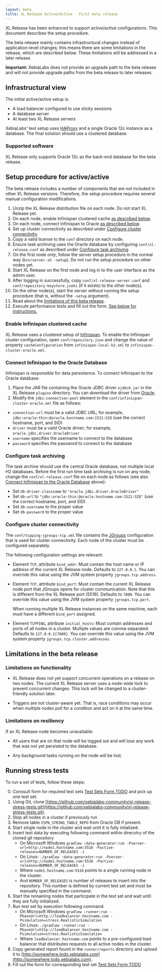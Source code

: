```yaml
---
layout: beta
title: XL Release Active/Active - First beta release
---
```


XL Release has been enhanced to support active/active configurations. This document describes the setup procedure.

The beta release mainly contains infrastructural changes instead of application-level changes; this means there are some limitations in the release, which are described below. These limitations will be addressed in a later release.

**Important:** XebiaLabs does not provide an upgrade path to the beta release and will not provide upgrade paths from the beta release to later releases.

## Infrastructural view

The initial active/active setup is:

* A load balancer configured to use sticky sessions
* A database server
* At least two XL Release servers

XebiaLabs' test setup uses [HAProxy](http://www.haproxy.org/) and a single Oracle 12c instance as a database. The final solution should use a clustered database.

### Supported software

XL Release only supports Oracle 12c as the back-end database for the beta release.

## Setup procedure for active/active

The beta release includes a number of components that are not included in other XL Release versions. Therefore, the setup procedure requires several manual configuration modifications. 

1. Unzip the XL Release distribution file on each node. Do not start XL Release yet.
1. On each node, enable Infinispan clustered cache [as described below](#enable-infinispan-clustered-cache).
1. On each node, connect Infinispan to Oracle [as described below](#connect-infinispan-to-the-oracle-database).
1. Set up cluster connectivity as described under [Configure cluster connectivity](#configure-cluster-connectivity).
1. Copy a valid license to the `conf` directory on each node.
1. Ensure task archiving uses the Oracle database by configuring `conf/xl-release.conf` as described under [Configure task archiving](#configure-task-archiving).
1. On the first node *only*, follow the server setup procedure in the normal way (`bin/server.sh -setup`). Do not run the setup procedure on other nodes yet.
1. Start XL Release on the first node and log in to the user interface as the admin user.
1. After logging in successfully, copy `conf/xl-release-server.conf` and `conf/repository-keystore.jceks` (if it exists) to the other node(s).
1. On the other node(s), start the server without running the setup procedure (that is, without the `-setup` argument).
1. Read about the [limitations of this beta release](#limitations-in-the-beta-release).
1. Execute performance tests and fill out the form. [See below for instructions.](#running-stress-tests)  

### Enable Infinispan clustered cache

XL Release uses a clustered setup of [Infinispan](http://infinispan.org/). To enable the Infinispan cluster configuration, open `conf/repository.json` and change the value of property `cacheConfiguration` from `infinispan-local-h2.xml` to `infinispan-cluster-oracle.xml`.

### Connect Infinispan to the Oracle Database

Infinispan is responsible for data persistence. To connect Infinispan to the Oracle database:

1. Place the JAR file containing the Oracle JDBC driver `ojdbc6.jar` in the XL Release `plugins` directory. You can download the driver from [Oracle](http://www.oracle.com/technetwork/database/features/jdbc/jdbc-drivers-12c-download-1958347.html).
1. Modify the `jdbc:connection-pool` element in the `conf/infinispan-cluster-oracle.xml` file as follows:
  * `connection-url` must be a valid JDBC URL; for example, `jdbc:oracle:thin:@oracle.hostname.com:1521:SID` (use the correct hostname, port, and SID)
  * `driver` must be a valid Oracle driver; for example, `oracle.jdbc.driver.OracleDriver`
  * `username` specifies the username to connect to the database
  * `password` specifies the password to connect to the database

### Configure task archiving

The task archive should use the central Oracle database, not multiple local H2 databases. Before the first run time task archiving is run on any node, change the `conf/xl-release.conf` file on each node as follows (see also [Connect Infinispan to the Oracle Database](#connect-infinispan-to-the-oracle-database) above):

* Set `db-driver-classname` to `"oracle.jdbc.driver.OracleDriver"`
* Set `db-url` to `"jdbc:oracle:thin:@oracle.hostname.com:1521:SID"` (use the correct hostname, port, and SID)
* Set `db-username` to the proper value
* Set `db-password` to the proper value

### Configure cluster connectivity

The `conf/tcpping-jgroups-tcp.xml` file contains the [JGroups](http://www.jgroups.org/) configuration that is used for cluster connectivity. Each node of the cluster must be configured separately.

The following configuration settings are relevant:

* Element `TCP`, attribute `bind_addr`: Must contain the host name or IP address of the current XL Release node. Defaults to `127.0.0.1`. You can override this value using the JVM system property `jgroups.tcp.address`. 

* Element `TCP`, attribute `bind_port`: Must contain the current XL Release node port that JGroups opens for cluster communication. Note that this is different from the XL Release port (5516). Defaults to `7800`. You can override this value using the JVM system property `jgroups.tcp.port`.

    When running multiple XL Release instances on the same machine, each must have a different `bind_port` assigned.

* Element `TCPPING`, attribute `initial_hosts`: Must contain addresses and ports of all nodes in a cluster. Multiple values are comma-separated. Defaults to `127.0.0.1[7800]`. You can override this value using the JVM system property `jgroups.tcp.cluster.addresses`.

## Limitations in the beta release

### Limitations on functionality

* XL Release does not yet support concurrent operations on a release on two nodes. The current XL Release server uses a node-wide lock to prevent concurrent changes. This lock will be changed to a cluster-friendly solution later.

* Triggers are not cluster-aware yet. That is, race conditions may occur when multiple nodes poll for a condition and act on it at the same time.

### Limitations on resiliency

If an XL Release node becomes unavailable:

* All users that are on that node will be logged out and will lose any work that was not yet persisted to the database.

* Any background tasks running on the node will be lost.


## Running stress tests

To run a set of tests, follow these steps:

0. Conssult form for required test sets [Test Sets Form TODO](http://somewhere.todo.xebialabs.com) and pick up one test set.
1. Using Git, clone [https://github.com/xebialabs-community/xl-release-stress-tests.git](https://github.com/xebialabs-community/xl-release-stress-tests.git).
2. Stop all nodes in a cluster if previously run
3. Remove table `ISPN_STRING_TABLE_REPO` from Oracle DB if present.
4. Start single node in the cluster and wait until it is fully intialized. 
5. Insert test data by executing following command within direcotry of the cloned git repository
    * On Microsoft Windows `gradlew :data-generator:run -Pserver-url=http://node1.hostname.com:5516 -Pactive-releases=NUMBER_OF_RELEASES -i`
    * On Linux: `./gradlew :data-generator:run -Pserver-url=http://node1.hostname.com:5516 -Pactive-releases=NUMBER_OF_RELEASES -i`
    * Where `node1.hostname.com:5516` points to a single running node in the cluster. 
    * And `NUMBER_OF_RELEASES` is number of releases to insert into the repository. This number is defined by current test set and must be manually specified in the command.
6. Start the remaining nodes that participate in the test set and wait until they are fully initialized.
6. Run test set by execution following command:
    * On Microsoft Windows `gradlew :runner:run -PbaseUrl=http://loadbalancer.hostname.com -Psimulation=stress.RealisticSimulation`
    * On Linux: `./gradlew :runner:run -PbaseUrl=http://loadbalancer.hostname.com -Psimulation=stress.RealisticSimulation`
    * Where `loadbalancer.hostname.com` points to a pre-configured load balancer that distributes requests to all active nodes in the cluster.
7. Copy generated report found in the `runner/reports` directory and upload it to [http://somewhere.todo.xebialabs.com](http://somewhere.todo.xebialabs.com).
8. Fill out the form for corresponding test set [Test Sets Form TODO](http://somewhere.todo.xebialabs.com)
